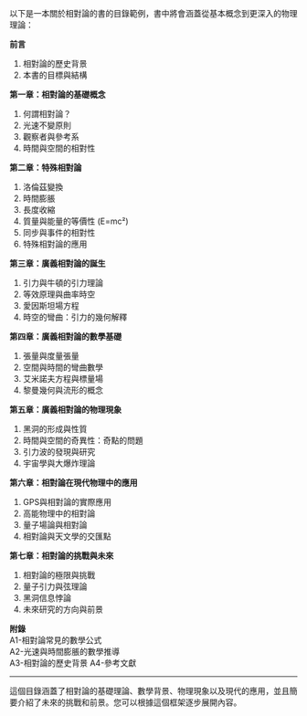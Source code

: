 以下是一本關於相對論的書的目錄範例，書中將會涵蓋從基本概念到更深入的物理理論：

**前言**  
1. 相對論的歷史背景  
2. 本書的目標與結構

**第一章：相對論的基礎概念**  
1. 何謂相對論？  
2. 光速不變原則  
3. 觀察者與參考系  
4. 時間與空間的相對性

**第二章：特殊相對論**  
1. 洛倫茲變換  
2. 時間膨脹  
3. 長度收縮  
4. 質量與能量的等價性 (E=mc²)  
5. 同步與事件的相對性  
6. 特殊相對論的應用

**第三章：廣義相對論的誕生**  
1. 引力與牛頓的引力理論  
2. 等效原理與曲率時空  
3. 愛因斯坦場方程  
4. 時空的彎曲：引力的幾何解釋

**第四章：廣義相對論的數學基礎**  
1. 張量與度量張量  
2. 空間與時間的彎曲數學  
3. 艾米諾夫方程與標量場  
4. 黎曼幾何與流形的概念

**第五章：廣義相對論的物理現象**  
1. 黑洞的形成與性質  
2. 時間與空間的奇異性：奇點的問題  
3. 引力波的發現與研究  
4. 宇宙學與大爆炸理論

**第六章：相對論在現代物理中的應用**  
1. GPS與相對論的實際應用  
2. 高能物理中的相對論  
3. 量子場論與相對論  
4. 相對論與天文學的交匯點

**第七章：相對論的挑戰與未來**  
1. 相對論的極限與挑戰  
2. 量子引力與弦理論  
3. 黑洞信息悖論  
4. 未來研究的方向與前景

**附錄**  
A1-相對論常見的數學公式  
A2-光速與時間膨脹的數學推導  
A3-相對論的歷史背景
A4-參考文獻  

---

這個目錄涵蓋了相對論的基礎理論、數學背景、物理現象以及現代的應用，並且簡要介紹了未來的挑戰和前景。您可以根據這個框架逐步展開內容。
